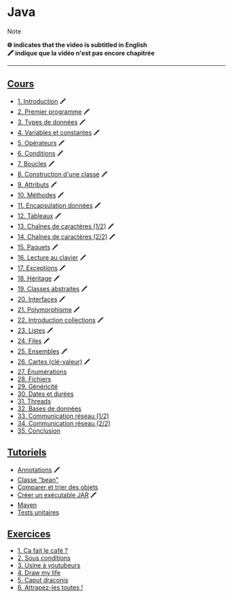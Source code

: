 # Java

> [!NOTE]
> **🌐 indicates that the video is subtitled in English**<br>
> **🖍 indique que la vidéo n'est pas encore chapitrée**

---

## [Cours](https://www.youtube.com/playlist?list=PLrSOXFDHBtfHkq8dd3BbSaopVgRSYtgPv)

+ [1. Introduction](https://www.youtube.com/watch?v=_l4pJ7HCrl4) 🖍
+ [2. Premier programme](https://www.youtube.com/watch?v=cvpkw2ZN4Ps) 🖍
+ [3. Types de données](https://www.youtube.com/watch?v=7Buk7i_RGok) 🖍
+ [4. Variables et constantes](https://www.youtube.com/watch?v=ilJGviAXoTM) 🖍
+ [5. Opérateurs](https://www.youtube.com/watch?v=OgPU8mFAgro) 🖍
+ [6. Conditions](https://www.youtube.com/watch?v=0rANfWRfc_c) 🖍
+ [7. Boucles](https://www.youtube.com/watch?v=ws0JqA7bPN0) 🖍
+ [8. Construction d'une classe](https://www.youtube.com/watch?v=IZ8wKErw0_Y) 🖍
+ [9. Attributs](https://www.youtube.com/watch?v=48wGbUfFtfM) 🖍
+ [10. Méthodes](https://www.youtube.com/watch?v=FkB7N0w81Dk) 🖍
+ [11. Encapsulation données](https://www.youtube.com/watch?v=zM_Qf07fEyc) 🖍
+ [12. Tableaux](https://www.youtube.com/watch?v=VdvUYGs17Ek) 🖍
+ [13. Chaînes de caractères (1/2)](https://www.youtube.com/watch?v=wvQQ5263pvI) 🖍
+ [14. Chaînes de caractères (2/2)](https://www.youtube.com/watch?v=EphmNLfZ2hM) 🖍
+ [15. Paquets](https://www.youtube.com/watch?v=8xVLSfM5UhY) 🖍
+ [16. Lecture au clavier](https://www.youtube.com/watch?v=fa84_nrUrMw) 🖍
+ [17. Exceptions](https://www.youtube.com/watch?v=UEISfoJaOyk) 🖍
+ [18. Héritage](https://www.youtube.com/watch?v=8TSVW7SV0KA) 🖍
+ [19. Classes abstraites](https://www.youtube.com/watch?v=dd0_nYhtaKQ) 🖍
+ [20. Interfaces](https://www.youtube.com/watch?v=M0hkhOoOIHg) 🖍
+ [21. Polymorphisme](https://www.youtube.com/watch?v=CPxrEntMxsQ) 🖍
+ [22. Introduction collections](https://www.youtube.com/watch?v=ov3d4s5w_m0) 🖍
+ [23. Listes](https://www.youtube.com/watch?v=eXYLsxQvIF4) 🖍
+ [24. Files](https://www.youtube.com/watch?v=TLPqZ6QOeBo) 🖍
+ [25. Ensembles](https://www.youtube.com/watch?v=lBa9_JzgBEE) 🖍
+ [26. Cartes (clé-valeur)](https://www.youtube.com/watch?v=l1pXrZByaAM) 🖍
+ [27. Énumérations](https://www.youtube.com/watch?v=7cdTn1bvNJc)
+ [28. Fichiers](https://www.youtube.com/watch?v=RYsa_zEe4Xs)
+ [29. Généricité](https://www.youtube.com/watch?v=QWn_KHeUKfA)
+ [30. Dates et durées](https://www.youtube.com/watch?v=SifudCti3pQ)
+ [31. Threads](https://www.youtube.com/watch?v=gYkgvTYSHM8)
+ [32. Bases de données](https://www.youtube.com/watch?v=TN_xTjbrzzc)
+ [33. Communication réseau (1/2)](https://www.youtube.com/watch?v=L55HmnzRSj0)
+ [34. Communication réseau (2/2)](https://www.youtube.com/watch?v=0kHi1qO0vmQ)
+ [35. Conclusion](https://www.youtube.com/watch?v=6f3RQN9jdBU)

## [Tutoriels](https://www.youtube.com/playlist?list=PLrSOXFDHBtfHpuMXidDB-c1sFVcdJ7BFZ)

+ [Annotations](https://www.youtube.com/watch?v=cno_XpZB8To) 🖍
+ [Classe "bean"](https://www.youtube.com/watch?v=hOIVkwzQYck)
+ [Comparer et trier des objets](https://www.youtube.com/watch?v=rmwqHf2ZaeQ)
+ [Créer un exécutable JAR](https://www.youtube.com/watch?v=f5hvSH6x-eY) 🖍
+ [Maven](https://www.youtube.com/watch?v=Aaq3FaadNQo)
+ [Tests unitaires](https://www.youtube.com/watch?v=wIibT9Vfy5k)

## [Exercices](https://www.youtube.com/playlist?list=PLrSOXFDHBtfGfwasBSNmhx0egKfahfvIq)

+ [1. Ça fait le café ?](https://www.youtube.com/watch?v=XQ7CSHi0Yt4)
+ [2. Sous conditions](https://www.youtube.com/watch?v=yfq9qPi3PcY)
+ [3. Usine à youtubeurs](https://www.youtube.com/watch?v=CMHBask3Dv0)
+ [4. Draw my life](https://www.youtube.com/watch?v=vx3dPWRtFoY)
+ [5. Caput draconis](https://www.youtube.com/watch?v=Ugd4euHVZ04)
+ [6. Attrapez-les toutes !](https://www.youtube.com/watch?v=Gd6LHcygLk0)
